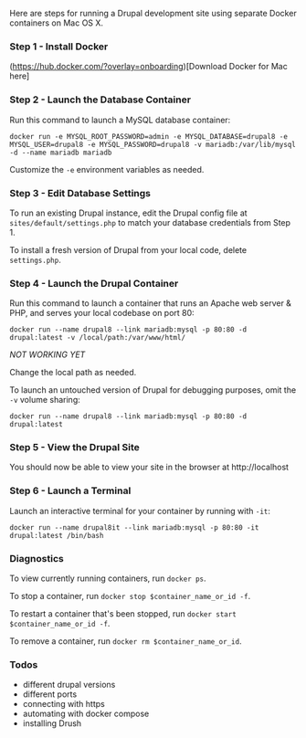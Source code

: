 Here are steps for running a Drupal development site using separate Docker containers on Mac OS X.

### Step 1 - Install Docker

(https://hub.docker.com/?overlay=onboarding)[Download Docker for Mac here]

### Step 2 - Launch the Database Container

Run this command to launch a MySQL database container:

`docker run -e MYSQL_ROOT_PASSWORD=admin -e MYSQL_DATABASE=drupal8 -e MYSQL_USER=drupal8 -e MYSQL_PASSWORD=drupal8 -v mariadb:/var/lib/mysql -d --name mariadb mariadb`

Customize the `-e` environment variables as needed.

### Step 3 - Edit Database Settings

To run an existing Drupal instance, edit the Drupal config file at `sites/default/settings.php` to match your database credentials from Step 1.

To install a fresh version of Drupal from your local code, delete `settings.php`.

### Step 4 - Launch the Drupal Container

Run this command to launch a container that runs an Apache web server & PHP, and serves your local codebase on port 80:

`docker run --name drupal8 --link mariadb:mysql -p 80:80 -d drupal:latest -v /local/path:/var/www/html/`

*NOT WORKING YET*

Change the local path as needed.

To launch an untouched version of Drupal for debugging purposes, omit the `-v` volume sharing:

`docker run --name drupal8 --link mariadb:mysql -p 80:80 -d drupal:latest`

### Step 5 - View the Drupal Site

You should now be able to view your site in the browser at http://localhost

### Step 6 - Launch a Terminal

Launch an interactive terminal for your container by running with `-it`:

`docker run --name drupal8it --link mariadb:mysql -p 80:80 -it drupal:latest /bin/bash`

### Diagnostics

To view currently running containers, run `docker ps`.

To stop a container, run `docker stop $container_name_or_id -f`.

To restart a container that's been stopped, run `docker start $container_name_or_id -f`.

To remove a container, run `docker rm $container_name_or_id`.

### Todos

- different drupal versions
- different ports
- connecting with https
- automating with docker compose
- installing Drush
